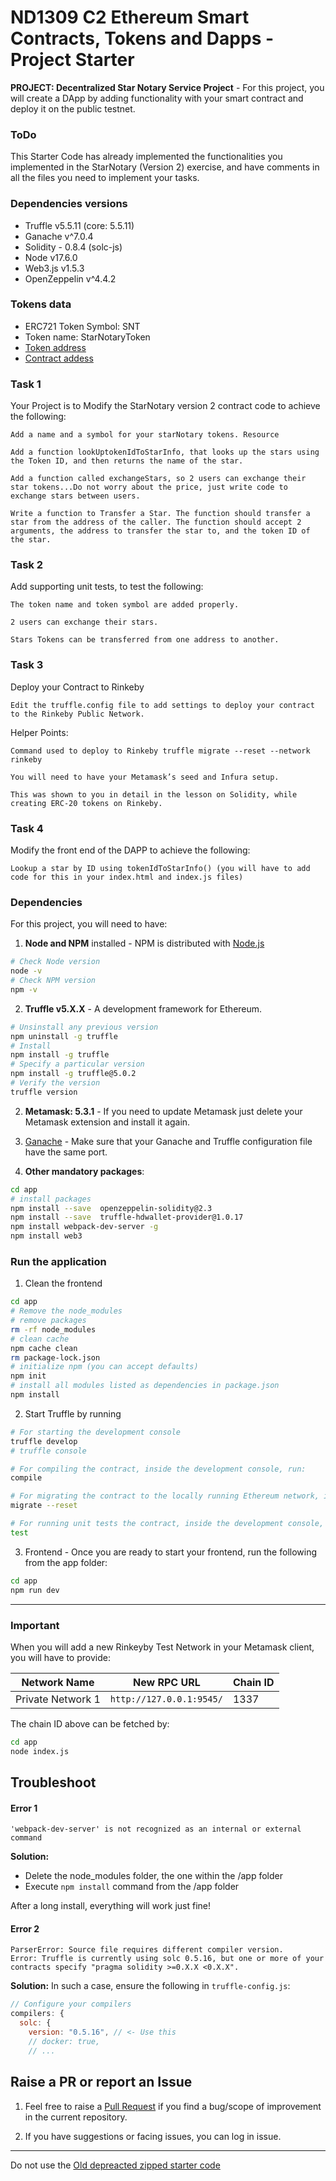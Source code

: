 # ND1309 C2 Ethereum Smart Contracts, Tokens and Dapps - Project Starter 
**PROJECT: Decentralized Star Notary Service Project** - For this project, you will create a DApp by adding functionality with your smart contract and deploy it on the public testnet.

### ToDo
This Starter Code has already implemented the functionalities you implemented in the StarNotary (Version 2) exercise, and have comments in all the files you need to implement your tasks.

### Dependencies versions
  - Truffle v5.5.11 (core: 5.5.11)
  - Ganache v^7.0.4
  - Solidity - 0.8.4 (solc-js)
  - Node v17.6.0
  - Web3.js v1.5.3
  - OpenZeppelin v^4.4.2

### Tokens data
  - ERC721 Token Symbol: SNT
  - Token name: StarNotaryToken
  - [Token address](https://rinkeby.etherscan.io/token/0xbca47a91704a20ea7b9016f44f3805aea7c7d57e)
  - [Contract addess](https://rinkeby.etherscan.io/address/0xbca47a91704a20ea7b9016f44f3805aea7c7d57e)

### Task 1
Your Project is to Modify the StarNotary version 2 contract code to achieve the following:

    Add a name and a symbol for your starNotary tokens. Resource

    Add a function lookUptokenIdToStarInfo, that looks up the stars using the Token ID, and then returns the name of the star.

    Add a function called exchangeStars, so 2 users can exchange their star tokens...Do not worry about the price, just write code to exchange stars between users.

    Write a function to Transfer a Star. The function should transfer a star from the address of the caller. The function should accept 2 arguments, the address to transfer the star to, and the token ID of the star.

### Task 2
Add supporting unit tests, to test the following:

    The token name and token symbol are added properly.

    2 users can exchange their stars.

    Stars Tokens can be transferred from one address to another.

### Task 3
Deploy your Contract to Rinkeby

    Edit the truffle.config file to add settings to deploy your contract to the Rinkeby Public Network.

Helper Points:

    Command used to deploy to Rinkeby truffle migrate --reset --network rinkeby

    You will need to have your Metamask’s seed and Infura setup.

    This was shown to you in detail in the lesson on Solidity, while creating ERC-20 tokens on Rinkeby.

### Task 4
Modify the front end of the DAPP to achieve the following:

    Lookup a star by ID using tokenIdToStarInfo() (you will have to add code for this in your index.html and index.js files)


### Dependencies
For this project, you will need to have:
1. **Node and NPM** installed - NPM is distributed with [Node.js](https://www.npmjs.com/get-npm)
```bash
# Check Node version
node -v
# Check NPM version
npm -v
```


2. **Truffle v5.X.X** - A development framework for Ethereum. 
```bash
# Unsinstall any previous version
npm uninstall -g truffle
# Install
npm install -g truffle
# Specify a particular version
npm install -g truffle@5.0.2
# Verify the version
truffle version
```


2. **Metamask: 5.3.1** - If you need to update Metamask just delete your Metamask extension and install it again.


3. [Ganache](https://www.trufflesuite.com/ganache) - Make sure that your Ganache and Truffle configuration file have the same port.


4. **Other mandatory packages**:
```bash
cd app
# install packages
npm install --save  openzeppelin-solidity@2.3
npm install --save  truffle-hdwallet-provider@1.0.17
npm install webpack-dev-server -g
npm install web3
```


### Run the application
1. Clean the frontend 
```bash
cd app
# Remove the node_modules  
# remove packages
rm -rf node_modules
# clean cache
npm cache clean
rm package-lock.json
# initialize npm (you can accept defaults)
npm init
# install all modules listed as dependencies in package.json
npm install
```


2. Start Truffle by running
```bash
# For starting the development console
truffle develop
# truffle console

# For compiling the contract, inside the development console, run:
compile

# For migrating the contract to the locally running Ethereum network, inside the development console
migrate --reset

# For running unit tests the contract, inside the development console, run:
test
```

3. Frontend - Once you are ready to start your frontend, run the following from the app folder:
```bash
cd app
npm run dev
```

---

### Important
When you will add a new Rinkeyby Test Network in your Metamask client, you will have to provide:

| Network Name | New RPC URL | Chain ID |
|---|---|---|
|Private Network 1|`http://127.0.0.1:9545/`|1337 |

The chain ID above can be fetched by:
```bash
cd app
node index.js
```

## Troubleshoot
#### Error 1 
```
'webpack-dev-server' is not recognized as an internal or external command
```
**Solution:**
- Delete the node_modules folder, the one within the /app folder
- Execute `npm install` command from the /app folder

After a long install, everything will work just fine!


#### Error 2
```
ParserError: Source file requires different compiler version. 
Error: Truffle is currently using solc 0.5.16, but one or more of your contracts specify "pragma solidity >=0.X.X <0.X.X".
```
**Solution:** In such a case, ensure the following in `truffle-config.js`:
```js
// Configure your compilers  
compilers: {    
  solc: {      
    version: "0.5.16", // <- Use this        
    // docker: true,
    // ...
```

## Raise a PR or report an Issue
1. Feel free to raise a [Pull Request](https://github.com/udacity/nd1309-p2-Decentralized-Star-Notary-Service-Starter-Code/pulls) if you find a bug/scope of improvement in the current repository. 

2. If you have suggestions or facing issues, you can log in issue. 

---

Do not use the [Old depreacted zipped starter code](https://s3.amazonaws.com/video.udacity-data.com/topher/2019/January/5c51c4c0_project-5-starter-code/project-5-starter-code.zip)
